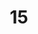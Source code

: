 ---
layout: paintings/painting
title: 15
image: /images/paintings/mdf/JRB Web 53-min.jpg
dimensions: 360mm x 360mm
media: Sumi Ink and Acrylic on MDF
group: MDF
---
